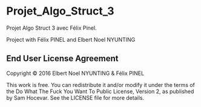 # Projet_Algo_Struct_3
Projet Algo Struct 3 avec Félix Pinel.

Project with Félix PINEL and Elbert Noel NYUNTING 

## End User License Agreement
Copyright © 2016 Elbert Noel NYUNTING & Félix PINEL

This work is free. You can redistribute it and/or modify it under the
terms of the Do What The Fuck You Want To Public License, Version 2,
as published by Sam Hocevar. See the LICENSE file for more details.
